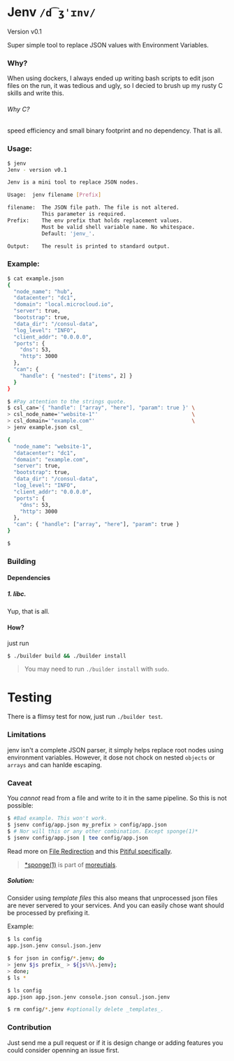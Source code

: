 # Jenv `/d͡ʒˈɪnv/`
Version v0.1 

Super simple tool to replace JSON values with Environment Variables. 


### Why?

When using dockers, I always ended up writing bash scripts to edit json files on the run,
it was tedious and ugly, so I decied to brush up my rusty C skills and write this.

###### Why C?
speed efficiency and small binary footprint and no dependency. That is all.


### Usage:

```sh
$ jenv 
Jenv - version v0.1

Jenv is a mini tool to replace JSON nodes.

Usage:  jenv filename [Prefix]

filename:  The JSON file path. The file is not altered.
           This parameter is required.
Prefix:    The env prefix that holds replacement values.
           Must be valid shell variable name. No whitespace.
           Default: 'jenv_'.

Output:    The result is printed to standard output.

```
### Example:

```sh
$ cat example.json 
{
  "node_name": "hub",
  "datacenter": "dc1",
  "domain": "local.microcloud.io",
  "server": true,
  "bootstrap": true,
  "data_dir": "/consul-data",
  "log_level": "INFO",
  "client_addr": "0.0.0.0",
  "ports": {
    "dns": 53,
    "http": 3000
  },
  "can": {
    "handle": { "nested": ["items", 2] }
  }
}

$ #Pay attention to the strings quote.
$ csl_can='{ "handle": ["array", "here"], "param": true }' \
> csl_node_name='"website-1"'                              \
> csl_domain='"example.com"'                               \
> jenv example.json csl_

{
  "node_name": "website-1",
  "datacenter": "dc1",
  "domain": "example.com",
  "server": true,
  "bootstrap": true,
  "data_dir": "/consul-data",
  "log_level": "INFO",
  "client_addr": "0.0.0.0",
  "ports": {
    "dns": 53,
    "http": 3000
  },
  "can": { "handle": ["array", "here"], "param": true }
}

$ 
```

### Building

#### Dependencies
##### 1. libc.
Yup, that is all.

#### How?
just run 
```sh
$ ./builder build && ./builder install
```
> You may need to run `./builder install` with `sudo`.

# Testing

There is a flimsy test for now, just run `./builder test`.


### Limitations

jenv isn't a complete JSON parser, it simply helps replace root nodes using environment variables.
However, it dose not chock on nested `objects` or `arrays` and can hanlde escaping.

### Caveat

You _cannot_ read from a file and write to it in the same pipeline. So this is not possible:
```sh
$ #Bad example. This won't work. 
$ jsenv config/app.json my_prefix > config/app.json
$ # Nor will this or any other combination. Except sponge(1)*
$ jsenv config/app.json | tee config/app.json
```
Read more on [File Redirection](http://mywiki.wooledge.org/BashGuide/InputAndOutput#File_Redirection) and this [Pitiful specifically](http://mywiki.wooledge.org/BashPitfalls#cat_file_.7C_sed_s.2Ffoo.2Fbar.2F_.3E_file).

> [*sponge(1)](http://man.cx/sponge) is part of [moreutials](https://joeyh.name/code/moreutils/).

##### Solution:
  Consider using _template files_ this also means that unprocessed json files are never servered to your services.
  And you can easily chose want should be processed by prefixing it.

  Example:
```sh
$ ls config
app.json.jenv consul.json.jenv

$ for json in config/*.jenv; do
> jenv $js prefix_ > ${js%%\.jenv};
> done;
$ ls *

$ ls config
app.json app.json.jenv console.json consul.json.jenv

$ rm config/*.jenv #optionally delete _templates_.
```


### Contribution
Just send me a pull request or if it is design change or adding features you could consider openning an issue first.
